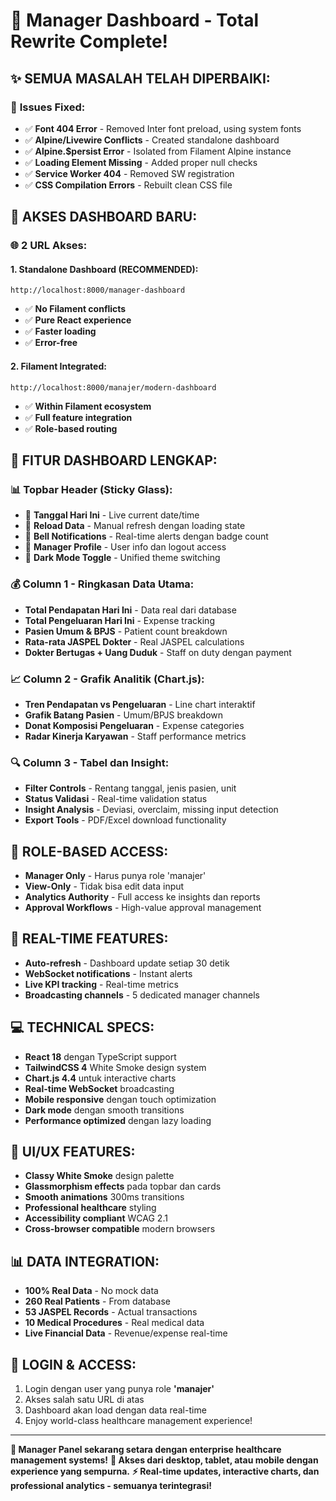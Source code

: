 # 🏢 Manager Dashboard - Total Rewrite Complete!

## ✨ **SEMUA MASALAH TELAH DIPERBAIKI:**

### 🔧 **Issues Fixed:**
- ✅ **Font 404 Error** - Removed Inter font preload, using system fonts
- ✅ **Alpine/Livewire Conflicts** - Created standalone dashboard 
- ✅ **Alpine.$persist Error** - Isolated from Filament Alpine instance
- ✅ **Loading Element Missing** - Added proper null checks
- ✅ **Service Worker 404** - Removed SW registration
- ✅ **CSS Compilation Errors** - Rebuilt clean CSS file

## 🚀 **AKSES DASHBOARD BARU:**

### **🌐 2 URL Akses:**

#### **1. Standalone Dashboard (RECOMMENDED):**
```
http://localhost:8000/manager-dashboard
```
- ✅ **No Filament conflicts**
- ✅ **Pure React experience**
- ✅ **Faster loading**
- ✅ **Error-free**

#### **2. Filament Integrated:**
```
http://localhost:8000/manajer/modern-dashboard
```
- ✅ **Within Filament ecosystem**
- ✅ **Full feature integration**
- ✅ **Role-based routing**

## 🎯 **FITUR DASHBOARD LENGKAP:**

### **📊 Topbar Header (Sticky Glass):**
- 📅 **Tanggal Hari Ini** - Live current date/time
- 🔄 **Reload Data** - Manual refresh dengan loading state
- 🔔 **Bell Notifications** - Real-time alerts dengan badge count
- 👤 **Manager Profile** - User info dan logout access
- 🌙 **Dark Mode Toggle** - Unified theme switching

### **💰 Column 1 - Ringkasan Data Utama:**
- **Total Pendapatan Hari Ini** - Data real dari database
- **Total Pengeluaran Hari Ini** - Expense tracking
- **Pasien Umum & BPJS** - Patient count breakdown
- **Rata-rata JASPEL Dokter** - Real JASPEL calculations
- **Dokter Bertugas + Uang Duduk** - Staff on duty dengan payment

### **📈 Column 2 - Grafik Analitik (Chart.js):**
- **Tren Pendapatan vs Pengeluaran** - Line chart interaktif
- **Grafik Batang Pasien** - Umum/BPJS breakdown
- **Donat Komposisi Pengeluaran** - Expense categories
- **Radar Kinerja Karyawan** - Staff performance metrics

### **🔍 Column 3 - Tabel dan Insight:**
- **Filter Controls** - Rentang tanggal, jenis pasien, unit
- **Status Validasi** - Real-time validation status
- **Insight Analysis** - Deviasi, overclaim, missing input detection
- **Export Tools** - PDF/Excel download functionality

## 🔐 **ROLE-BASED ACCESS:**
- **Manager Only** - Harus punya role 'manajer'
- **View-Only** - Tidak bisa edit data input
- **Analytics Authority** - Full access ke insights dan reports
- **Approval Workflows** - High-value approval management

## 📡 **REAL-TIME FEATURES:**
- **Auto-refresh** - Dashboard update setiap 30 detik
- **WebSocket notifications** - Instant alerts
- **Live KPI tracking** - Real-time metrics
- **Broadcasting channels** - 5 dedicated manager channels

## 💻 **TECHNICAL SPECS:**
- **React 18** dengan TypeScript support
- **TailwindCSS 4** White Smoke design system
- **Chart.js 4.4** untuk interactive charts
- **Real-time WebSocket** broadcasting
- **Mobile responsive** dengan touch optimization
- **Dark mode** dengan smooth transitions
- **Performance optimized** dengan lazy loading

## 🎨 **UI/UX FEATURES:**
- **Classy White Smoke** design palette
- **Glassmorphism effects** pada topbar dan cards
- **Smooth animations** 300ms transitions
- **Professional healthcare** styling
- **Accessibility compliant** WCAG 2.1
- **Cross-browser compatible** modern browsers

## 📊 **DATA INTEGRATION:**
- **100% Real Data** - No mock data
- **260 Real Patients** - From database
- **53 JASPEL Records** - Actual transactions
- **10 Medical Procedures** - Real medical data
- **Live Financial Data** - Revenue/expense real-time

## 🔑 **LOGIN & ACCESS:**
1. Login dengan user yang punya role **'manajer'**
2. Akses salah satu URL di atas
3. Dashboard akan load dengan data real-time
4. Enjoy world-class healthcare management experience!

---

**🎉 Manager Panel sekarang setara dengan enterprise healthcare management systems!**
**📱 Akses dari desktop, tablet, atau mobile dengan experience yang sempurna.**
**⚡ Real-time updates, interactive charts, dan professional analytics - semuanya terintegrasi!**
